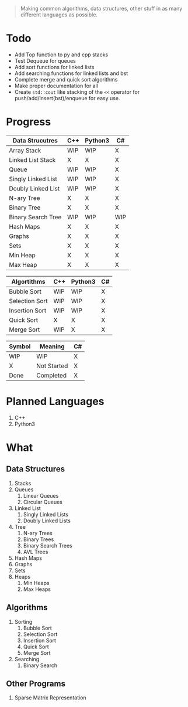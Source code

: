 > Making common algorithms, data structures, other stuff in as many different languages as possible.

# Todo
- Add Top function to py and cpp stacks
- Test Dequeue for queues
- Add sort functions for linked lists
- Add searching functions for linked lists and bst
- Complete merge and quick sort algorithms
- Make proper documentation for all
- Create `std::cout` like stacking of the `<<` operator for push/add/insert(bst)/enqueue for easy use.

# Progress

| Data Strucutres |C++|Python3|C#|
|---|---|-------|---|
| Array Stack| WIP | WIP | X |
| Linked List Stack| X | X | X |
| Queue | WIP | WIP | X |
| Singly Linked List | WIP | WIP | X |
| Doubly Linked List | WIP | WIP | X |
| N-ary Tree | X | X | X |
| Binary Tree | X | X | X |
| Binary Search Tree | WIP | WIP | WIP |
| Hash Maps | X | X | X |
| Graphs | X | X | X |
| Sets | X | X | X |
| Min Heap | X | X | X |
| Max Heap| X | X | X |


| Algortithms |C++|Python3|C#|
|---|---|-------|---|
| Bubble Sort | WIP | WIP | X |
| Selection Sort | WIP | WIP | X |
| Insertion Sort | WIP | WIP | X |
| Quick Sort | X | X | X |
| Merge Sort | WIP | X | X |


| Symbol | Meaning | C# |
|--------|---------|---|
| WIP | WIP | X |
| X | Not Started | X |
| Done | Completed | X |

# Planned Languages
1. C++
2. Python3
# What
## Data Structures
1. Stacks
2. Queues
    1. Linear Queues
    2. Circular Queues
3. Linked List
    1. Singly Linked Lists
    2. Doubly Linked Lists
4. Tree
    1. N-ary Trees
    2. Binary Trees
    3. Binary Search Trees
    4. AVL Trees
5. Hash Maps
6. Graphs
7. Sets
8. Heaps
    1. Min Heaps
    2. Max Heaps
## Algorithms
1. Sorting
    1. Bubble Sort
    2. Selection Sort
    3. Insertion Sort
    4. Quick Sort
    5. Merge Sort
2. Searching
    1. Binary Search
## Other Programs
1. Sparse Matrix Representation
